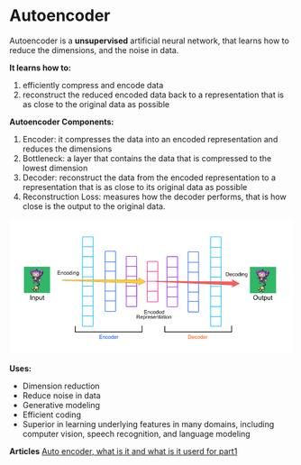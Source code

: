 # Autoencoder

Autoencoder is a **unsupervised** artificial neural network, that learns how to reduce the dimensions, and the noise in data.

**It learns how to:**
1. efficiently compress and encode data
2. reconstruct the reduced encoded data back to a representation that is as close to the original data as possible

**Autoencoder Components:**
1. Encoder: it compresses the data into an encoded representation and reduces the dimensions
2. Bottleneck: a layer that contains the data that is compressed to the lowest dimension
3. Decoder: reconstruct the data from the encoded representation to a representation that is as close to its original data as possible
4. Reconstruction Loss: measures how the decoder performs, that is how close is the output to the original data.

![](images/autoEncoder.png)

**Uses:**
- Dimension reduction
- Reduce noise in data
- Generative modeling
- Efficient coding
- Superior in learning underlying features in many domains, including computer vision, speech recognition, and language modeling 

**Articles**
[Auto encoder, what is it and what is it userd for part1](https://towardsdatascience.com/auto-encoder-what-is-it-and-what-is-it-used-for-part-1-3e5c6f017726)
